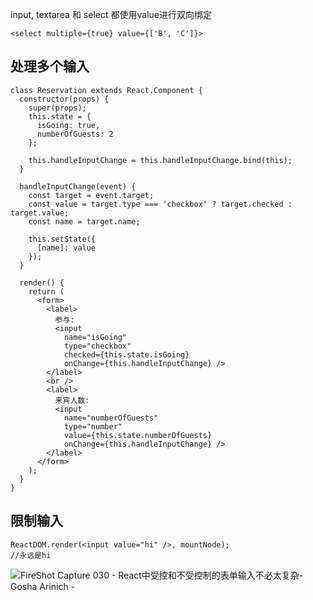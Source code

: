 input, textarea 和 select 都使用value进行双向绑定
```
<select multiple={true} value={['B', 'C']}>
```
## 处理多个输入
```
class Reservation extends React.Component {
  constructor(props) {
    super(props);
    this.state = {
      isGoing: true,
      numberOfGuests: 2
    };

    this.handleInputChange = this.handleInputChange.bind(this);
  }

  handleInputChange(event) {
    const target = event.target;
    const value = target.type === 'checkbox' ? target.checked : target.value;
    const name = target.name;

    this.setState({
      [name]: value
    });
  }

  render() {
    return (
      <form>
        <label>
          参与:
          <input
            name="isGoing"
            type="checkbox"
            checked={this.state.isGoing}
            onChange={this.handleInputChange} />
        </label>
        <br />
        <label>
          来宾人数:
          <input
            name="numberOfGuests"
            type="number"
            value={this.state.numberOfGuests}
            onChange={this.handleInputChange} />
        </label>
      </form>
    );
  }
}
```
## 限制输入
```
ReactDOM.render(<input value="hi" />, mountNode);
//永远是hi
```
![FireShot Capture 030 - React中受控和不受控制的表单输入不必太复杂-Gosha Arinich -](https://note.youdao.com/yws/res/4315/A24BCFECEA1A4C56B2E32288B97BDF9B)
